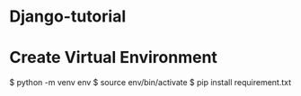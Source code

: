 # Django-tutorial
# Create Virtual Environment
$ python -m venv env
$ source env/bin/activate
$ pip install requirement.txt

